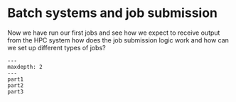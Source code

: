 # Batch systems and job submission

Now we have run our first jobs and see how we expect to receive output from the HPC system how does the job submission logic work and how can we set up different types of jobs?


```{toctree}
---
maxdepth: 2
---
part1
part2
part3
```